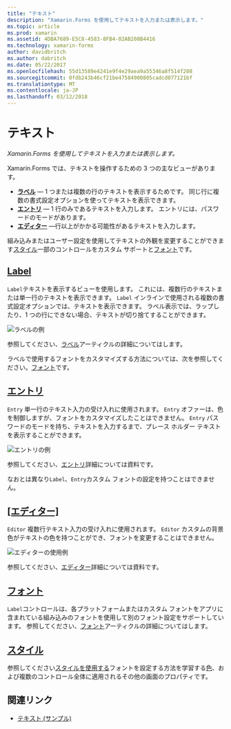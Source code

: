```yaml
---
title: "テキスト"
description: "Xamarin.Forms を使用してテキストを入力または表示します。"
ms.topic: article
ms.prod: xamarin
ms.assetid: 4DBA7689-E5C8-4583-8FB4-02AB208B4416
ms.technology: xamarin-forms
author: davidbritch
ms.author: dabritch
ms.date: 05/22/2017
ms.openlocfilehash: 55d13589e4241e9f4e29aea9a55346a8f514f208
ms.sourcegitcommit: 0fdb243b46cf21be47584900805cadcd077121bf
ms.translationtype: MT
ms.contentlocale: ja-JP
ms.lasthandoff: 03/12/2018
---
```

# <a name="text"></a>テキスト

_Xamarin.Forms を使用してテキストを入力または表示します。_

Xamarin.Forms では、テキストを操作するための 3 つの主なビューがあります。

- **[ラベル](#Label)** &mdash; 1 つまたは複数の行のテキストを表示するためです。 同じ行に複数の書式設定オプションを使ってテキストを表示できます。
- **[エントリ](#Entry)** &mdash; 1 行のみであるテキストを入力します。 エントリには、パスワードのモードがあります。
- **[エディター](#Editor)**  &mdash;行以上がかかる可能性があるテキストを入力します。

組み込みまたはユーザー設定を使用してテキストの外観を変更することができます[スタイル](#Styles)一部のコントロールをカスタム サポートと[フォント](#Fonts)です。

<a name="Label" />

## <a name="labellabelmd"></a>[Label](label.md)

`Label`テキストを表示するビューを使用します。 これには、複数行のテキストまたは単一行のテキストを表示できます。 `Label` インラインで使用される複数の書式設定オプションでは、テキストを表示できます。 ラベル表示では、ラップしたり、1 つの行にできない場合、テキストが切り捨てすることができます。

![](images/label.png "ラベルの例")

参照してください、[ラベル](label.md)アーティクルの詳細についてはします。

ラベルで使用するフォントをカスタマイズする方法については、次を参照してください。[フォント](fonts.md)です。

<a name="Entry" />

## <a name="entryentrymd"></a>[エントリ](entry.md)

`Entry` 単一行のテキスト入力の受け入れに使用されます。 `Entry` オファーは、色を制御しますが、フォントをカスタマイズしたことはできません。 `Entry` パスワードのモードを持ち、テキストを入力するまで、プレース ホルダー テキストを表示することができます。

![](images/entry.png "エントリの例")

参照してください、[エントリ](entry.md)詳細については資料です。

なおとは異なり`Label`、`Entry`カスタム フォントの設定を持つことはできません。

<a name="Editor" />

## <a name="editoreditormd"></a>[[エディター]](editor.md)

`Editor` 複数行テキスト入力の受け入れに使用されます。 `Editor` カスタムの背景色がテキストの色を持つことができ、フォントを変更することはできません。

![](images/editor.png "エディターの使用例")

参照してください、[エディター](editor.md)詳細については資料です。

<a name="Fonts" />

## <a name="fontsfontsmd"></a>[フォント](fonts.md)

`Label`コントロールは、各プラットフォームまたはカスタム フォントをアプリに含まれている組み込みのフォントを使用して別のフォント設定をサポートしています。 参照してください、[フォント](fonts.md)アーティクルの詳細についてはします。

<a name="Styles" />

## <a name="stylesstylesmd"></a>[スタイル](styles.md)

参照してください[スタイルを使用する](~/xamarin-forms/user-interface/styles/index.md)フォントを設定する方法を学習する[色](~/xamarin-forms/user-interface/colors.md)、および複数のコントロール全体に適用されるその他の画面のプロパティです。



## <a name="related-links"></a>関連リンク

- [テキスト (サンプル)](https://developer.xamarin.com/samples/xamarin-forms/UserInterface/Text)
